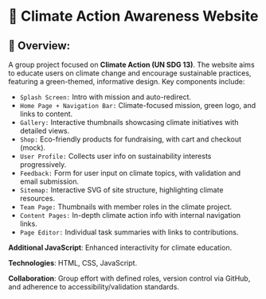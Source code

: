 # 🌱 Climate Action Awareness Website

## 🌻 Overview:

A group project focused on **Climate Action (UN SDG 13)**. The website aims to educate users on climate change and encourage sustainable practices, featuring a green-themed, informative design.
Key components include:

- `Splash Screen:` Intro with mission and auto-redirect.
- `Home Page + Navigation Bar:` Climate-focused mission, green logo, and links to content.
- `Gallery:` Interactive thumbnails showcasing climate initiatives with detailed views.
- `Shop:` Eco-friendly products for fundraising, with cart and checkout (mock).
- `User Profile:` Collects user info on sustainability interests progressively.
- `Feedback:` Form for user input on climate topics, with validation and email submission.
- `Sitemap:` Interactive SVG of site structure, highlighting climate resources.
- `Team Page:` Thumbnails with member roles in the climate project.
- `Content Pages:` In-depth climate action info with internal navigation links.
- `Page Editor:` Individual task summaries with links to contributions.

**Additional JavaScript**: Enhanced interactivity for climate education.

**Technologies**: HTML, CSS, JavaScript.

**Collaboration**: Group effort with defined roles, version control via GitHub, and adherence to accessibility/validation standards.
